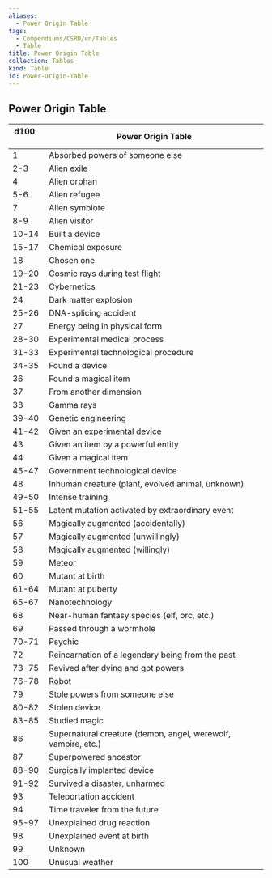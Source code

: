 ```yaml
---
aliases:
  - Power Origin Table
tags:
  - Compendiums/CSRD/en/Tables
  - Table
title: Power Origin Table
collection: Tables
kind: Table
id: Power-Origin-Table
---
```

## Power Origin Table  
| d100 &nbsp; &nbsp; | Power Origin Table                                            |
| ------------------ | ------------------------------------------------------------- |
| 1                  | Absorbed powers of someone else                               |
| 2-3                | Alien exile                                                   |
| 4                  | Alien orphan                                                  |
| 5-6                | Alien refugee                                                 |
| 7                  | Alien symbiote                                                |
| 8-9                | Alien visitor                                                 |
| 10-14              | Built a device                                                |
| 15-17              | Chemical exposure                                             |
| 18                 | Chosen one                                                    |
| 19-20              | Cosmic rays during test flight                                |
| 21-23              | Cybernetics                                                   |
| 24                 | Dark matter explosion                                         |
| 25-26              | DNA-splicing accident                                         |
| 27                 | Energy being in physical form                                 |
| 28-30              | Experimental medical process                                  |
| 31-33              | Experimental technological procedure                          |
| 34-35              | Found a device                                                |
| 36                 | Found a magical item                                          |
| 37                 | From another dimension                                        |
| 38                 | Gamma rays                                                    |
| 39-40              | Genetic engineering                                           |
| 41-42              | Given an experimental device                                  |
| 43                 | Given an item by a powerful entity                            |
| 44                 | Given a magical item                                          |
| 45-47              | Government technological device                               |
| 48                 | Inhuman creature (plant, evolved animal, unknown)             |
| 49-50              | Intense training                                              |
| 51-55              | Latent mutation activated by extraordinary event              |
| 56                 | Magically augmented (accidentally)                            |
| 57                 | Magically augmented (unwillingly)                             |
| 58                 | Magically augmented (willingly)                               |
| 59                 | Meteor                                                        |
| 60                 | Mutant at birth                                               |
| 61-64              | Mutant at puberty                                             |
| 65-67              | Nanotechnology                                                |
| 68                 | Near-human fantasy species (elf, orc, etc.)                   |
| 69                 | Passed through a wormhole                                     |
| 70-71              | Psychic                                                       |
| 72                 | Reincarnation of a legendary being from the past              |
| 73-75              | Revived after dying and got powers                            |
| 76-78              | Robot                                                         |
| 79                 | Stole powers from someone else                                |
| 80-82              | Stolen device                                                 |
| 83-85              | Studied magic                                                 |
| 86                 | Supernatural creature (demon, angel, werewolf, vampire, etc.) |
| 87                 | Superpowered ancestor                                         |
| 88-90              | Surgically implanted device                                   |
| 91-92              | Survived a disaster, unharmed                                 |
| 93                 | Teleportation accident                                        |
| 94                 | Time traveler from the future                                 |
| 95-97              | Unexplained drug reaction                                     |
| 98                 | Unexplained event at birth                                    |
| 99                 | Unknown                                                       |
| 100                | Unusual weather                                               |
